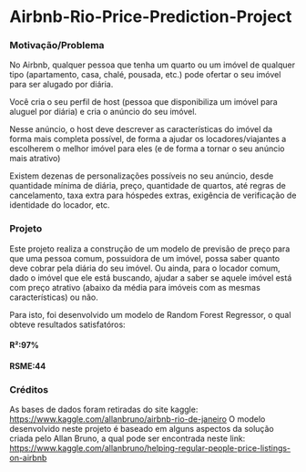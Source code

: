 # Airbnb-Rio-Price-Prediction-Project

### Motivação/Problema

No Airbnb, qualquer pessoa que tenha um quarto ou um imóvel de qualquer tipo (apartamento, casa, chalé, pousada, etc.) pode ofertar o seu imóvel para ser alugado por diária.

Você cria o seu perfil de host (pessoa que disponibiliza um imóvel para aluguel por diária) e cria o anúncio do seu imóvel.

Nesse anúncio, o host deve descrever as características do imóvel da forma mais completa possível, de forma a ajudar os locadores/viajantes a escolherem o melhor imóvel para eles (e de forma a tornar o seu anúncio mais atrativo)

Existem dezenas de personalizações possíveis no seu anúncio, desde quantidade mínima de diária, preço, quantidade de quartos, até regras de cancelamento, taxa extra para hóspedes extras, exigência de verificação de identidade do locador, etc.

### Projeto

Este projeto realiza a construção de um modelo de previsão de preço para que uma pessoa comum, possuidora de um imóvel, possa saber quanto deve cobrar pela diária do seu imóvel. Ou ainda, para o locador comum, dado o imóvel que ele está buscando, ajudar a saber se aquele imóvel está com preço atrativo (abaixo da média para imóveis com as mesmas características) ou não.

Para isto, foi desenvolvido um modelo de Random Forest Regressor, o qual obteve resultados satisfatóros: 
#### R²:97%
#### RSME:44



### Créditos
As bases de dados foram retiradas do site kaggle: https://www.kaggle.com/allanbruno/airbnb-rio-de-janeiro
O modelo desenvolvido neste projeto é baseado em alguns aspectos da solução criada pelo Allan Bruno, a qual pode ser encontrada neste link: https://www.kaggle.com/allanbruno/helping-regular-people-price-listings-on-airbnb
